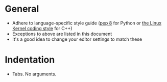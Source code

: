 # General

- Adhere to language-specific style guide ([pep 8](https://peps.python.org/pep-0008) for Python or [the Linux Kernel coding style](https://www.kernel.org/doc/html/v4.10/process/coding-style.html) for C++)
- Exceptions to above are listed in this document
- It's a good idea to change your editor settings to match these

# Indentation
- Tabs. No arguments.